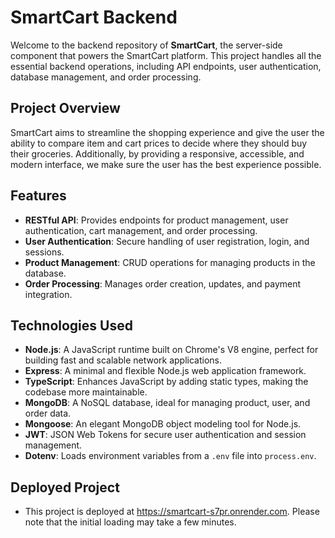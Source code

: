 # SmartCart Backend

Welcome to the backend repository of **SmartCart**, the server-side component that powers the SmartCart platform. This project handles all the essential backend operations, including API endpoints, user authentication, database management, and order processing.

## Project Overview

SmartCart aims to streamline the shopping experience and give the user the ability to compare item and cart prices to decide where they should buy their groceries. Additionally, by providing a responsive, accessible, and modern interface, we make sure the user has the best experience possible.

## Features

- **RESTful API**: Provides endpoints for product management, user authentication, cart management, and order processing.
- **User Authentication**: Secure handling of user registration, login, and sessions.
- **Product Management**: CRUD operations for managing products in the database.
- **Order Processing**: Manages order creation, updates, and payment integration.

## Technologies Used

- **Node.js**: A JavaScript runtime built on Chrome's V8 engine, perfect for building fast and scalable network applications.
- **Express**: A minimal and flexible Node.js web application framework.
- **TypeScript**: Enhances JavaScript by adding static types, making the codebase more maintainable.
- **MongoDB**: A NoSQL database, ideal for managing product, user, and order data.
- **Mongoose**: An elegant MongoDB object modeling tool for Node.js.
- **JWT**: JSON Web Tokens for secure user authentication and session management.
- **Dotenv**: Loads environment variables from a `.env` file into `process.env`.

## Deployed Project

- This project is deployed at https://smartcart-s7pr.onrender.com. Please note that the initial loading may take a few minutes.
